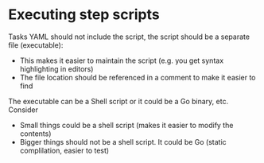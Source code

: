 # Executing step scripts

Tasks YAML should not include the script, the script should be a separate file (executable):

* This makes it easier to maintain the script (e.g. you get syntax highlighting in editors)
* The file location should be referenced in a comment to make it easier to find

The executable can be a Shell script or it could be a Go binary, etc. Consider

* Small things could be a shell script (makes it easier to modify the contents)
* Bigger things should not be a shell script. It could be Go (static complilation, easier to test)
